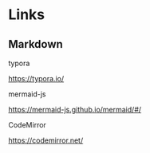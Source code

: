 # Links

## Markdown

typora

https://typora.io/

mermaid-js

https://mermaid-js.github.io/mermaid/#/

CodeMirror

https://codemirror.net/
